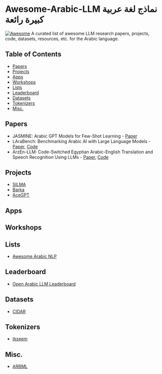 # Awesome-Arabic-LLM نماذج لغة عربية كبيرة رائعة
 [![Awesome](https://awesome.re/badge.svg)](https://awesome.re)
A curated list of awesome LLM research papers, projects, code, datasets, resources, etc. for the  Arabic language.


## Table of Contents

- [Papers](#papers)
- [Projects](#projects)
- [Apps](#apps)
- [Workshops](#workshops)
- [Lists](#lists)
- [Leaderboard](#leaderboard)
- [Datasets](#datasets)
- [Tokenizers](#tokenizers)
- [Misc.](#misc.)


## Papers
- JASMINE: Arabic GPT Models for Few-Shot Learning - [Paper](https://arxiv.org/pdf/2212.10755)
- LAraBench: Benchmarking Arabic AI with Large Language Models - [Paper](https://arxiv.org/pdf/2305.14982), [Code](https://github.com/qcri/LLMeBench)
- ArzEn-LLM: Code-Switched Egyptian Arabic-English Translation and Speech Recognition Using LLMs - [Paper](https://arxiv.org/abs/2406.18120), [Code](https://github.com/ahmedheakl/arazn-llm)




## Projects
- [SILMA](https://huggingface.co/silma-ai/SILMA-9B-Instruct-v1.0)
- [Barka](https://huggingface.co/Slim205/Barka-9b-it-v02)
- [AceGPT](https://github.com/FreedomIntelligence/AceGPT)




## Apps




## Workshops




## Lists
- [Awesome Arabic NLP](https://github.com/Curated-Awesome-Lists/awesome-arabic-nlp)



## Leaderboard
- [Open Arabic LLM Leaderboard](https://huggingface.co/spaces/OALL/Open-Arabic-LLM-Leaderboard)



## Datasets
- [CIDAR](https://github.com/ARBML/CIDAR)



## Tokenizers
- [tkseem](https://github.com/ARBML/tkseem)
  


## Misc.
- [ARBML](https://github.com/ARBML)


  

